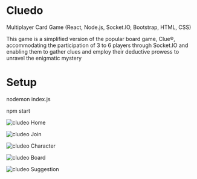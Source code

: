 # Cluedo
Multiplayer Card Game (React, Node.js, Socket.IO, Bootstrap, HTML, CSS)

This game is a simplified version of the popular board game, Clue®, accommodating the participation of 3 to 6 players through Socket.IO and enabling them to gather clues and employ their deductive prowess to unravel the enigmatic mystery

# Setup
nodemon index.js

npm start

![cludeo Home](/front-end/src/images/d1.png)

![cludeo Join](/front-end/src/images/d2.png)

![cludeo Character](/front-end/src/images/d3.png)

![cludeo Board](/front-end/src/images/d4.png)

![cludeo Suggestion](/front-end/src/images/d5.png)




